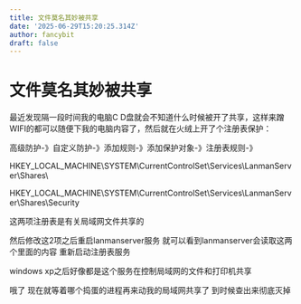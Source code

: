 ```yaml
---
title: 文件莫名其妙被共享
date: '2025-06-29T15:20:25.314Z'
author: fancybit
draft: false
---
```

<div class="header"><h1 class="single-title animate__animated animate__pulse animate__faster">文件莫名其妙被共享</h1></div>

<div class="content" id="content"><p>最近发现隔一段时间我的电脑C D盘就会不知道什么时候被开了共享，这样来蹭WIFI的都可以随便下我的电脑内容了，然后就在火绒上开了个注册表保护：</p><p>高级防护-》自定义防护-》添加规则-》添加保护对象-》注册表规则-》</p><p>HKEY_LOCAL_MACHINE\SYSTEM\CurrentControlSet\Services\LanmanServer\Shares\</p><p>HKEY_LOCAL_MACHINE\SYSTEM\CurrentControlSet\Services\LanmanServer\Shares\Security</p><p>这两项注册表是有关局域网文件共享的</p><p>然后修改这2项之后重启lanmanserver服务 就可以看到lanmanserver会读取这两个里面的内容 重新启动注册表服务</p><p>windows xp之后好像都是这个服务在控制局域网的文件和打印机共享</p><p>哦了 现在就等着哪个捣蛋的进程再来动我的局域网共享了 到时候查出来彻底灭掉</p><!-- raw HTML omitted --></div>


